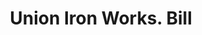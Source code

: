 ---
doi: 10.7916/D83X9JP8
date_other: '1908'
date_other_textual: '1908'
form: printed ephemera
genre:
- Invoices
name:
- Union Iron Works
object_in_context_url: https://biggert.cul.columbia.edu/items/view/ave_biggert_00578
subject_hierarchical_geographic:
- Bangor, Maine, United States
subject_name:
- Union Iron Works
title: Union Iron Works. Bill
sort_title: Union Iron Works. Bill
call_number: ave_biggert_00578
coordinates:
- 44.8,-68.8
pid: ave_biggert_00578
identifiers: ave_biggert_00578
permalink: /biggert/ave_biggert_00578/
layout: iiif-image-page
---